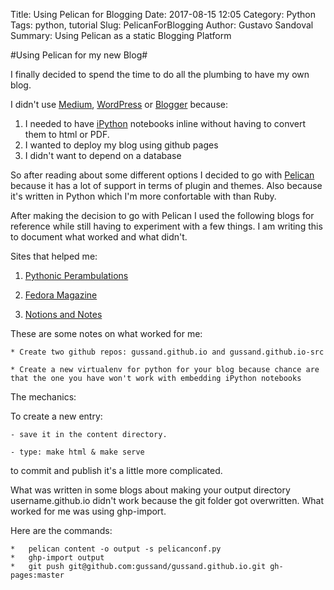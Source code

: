 Title: Using Pelican for Blogging
Date: 2017-08-15 12:05
Category: Python
Tags: python, tutorial
Slug: PelicanForBlogging
Author: Gustavo Sandoval
Summary: Using Pelican as a static Blogging Platform


#Using Pelican for my new Blog#

I finally decided to spend the time to do all the plumbing to have my own blog.

I didn't use [Medium](<http://medium.com>), [WordPress](http://wordpress.com) or [Blogger](<http://www.blogger.com>) because:
1.  I needed to have [iPython](<http://ipython.com>) notebooks inline without having to convert them to html or PDF.
2.  I wanted to deploy my blog using github pages
3.  I didn't want to depend on a database


So after reading about some different options I decided to go with [Pelican](http://docs.getpelican.com/) because it has a lot of support in terms of plugin and themes. Also because it's written in Python which I'm more confortable with than Ruby.

After making the decision to go with Pelican I used the following blogs for reference while still having to experiment with a few things.  I am writing this to document what worked and what didn't.

Sites that helped me:

1. [Pythonic Perambulations](<https://jakevdp.github.io/blog/2013/05/07/migrating-from-octopress-to-pelican/>)

2. [Fedora Magazine](<https://fedoramagazine.org/make-github-pages-blog-with-pelican/>)

3. [Notions and Notes](http://www.notionsandnotes.org/tech/web-development/pelican-static-blog-setup.html)

These are some notes on what worked for me:

	* Create two github repos: gussand.github.io and gussand.github.io-src

	* Create a new virtualenv for python for your blog because chance are that the one you have won't work with embedding iPython notebooks


The mechanics:

To create a new entry:

	- save it in the content directory.

	- type: make html & make serve

to commit and publish it's a little more complicated.

What was written in some blogs about making your output directory username.github.io didn't work because the git
folder got overwritten. What worked for me was using ghp-import.

Here are the commands:

	*   pelican content -o output -s pelicanconf.py
  	*   ghp-import output
  	*   git push git@github.com:gussand/gussand.github.io.git gh-pages:master
